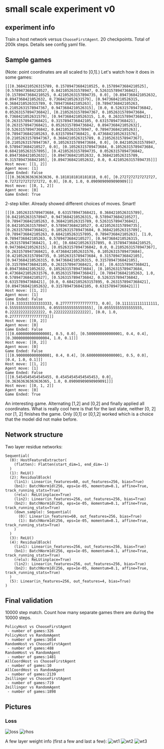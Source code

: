 # small scale experiment v0

## experiment info
Train a host network versus `ChooseFirstAgent`. 20 checkpoints. Total of 200k steps.
Details see config yaml file.

## Sample games
(Note: point coordinates are all scaled to [0,1].)
Let's watch how it does in some games:

```
[[[0.3684210526315789, 0.15789473684210525, 0.15789473684210525], [0.5789473684210527, 0.8421052631578947, 0.5263157894736842], [0.15789473684210525, 0.42105263157894735, 0.0], [0.8947368421052632, 0.8947368421052632, 0.7368421052631579], [0.9473684210526315, 0.3684210526315789, 0.7894736842105263], [0.7894736842105263, 0.21052631578947367, 0.9473684210526315], [0.0, 0.5263157894736842, 0.05263157894736842], [0.21052631578947367, 0.10526315789473684, 0.7368421052631579], [0.9473684210526315, 1.0, 0.2631578947368421], [0.2631578947368421, 0.3157894736842105, 0.631578947368421], [0.2631578947368421, 0.05263157894736842, 0.8947368421052632], [0.5263157894736842, 0.8421052631578947, 0.7894736842105263], [0.7894736842105263, 0.631578947368421, 0.47368421052631576], [0.21052631578947367, 0.3684210526315789, 0.21052631578947367], [0.21052631578947367, 0.10526315789473684, 0.0], [0.8421052631578947, 0.5789473684210527, 0.0], [0.10526315789473684, 0.10526315789473684, 0.6842105263157895], [0.42105263157894735, 0.05263157894736842, 0.8947368421052632], [0.8947368421052632, 0.3684210526315789, 0.3157894736842105], [0.8947368421052632, 0.0, 0.42105263157894735]]]
Host move: [[1, 2]]
Agent move: [1]
Game Ended: False
[[[0.3636363636363636, 0.1818181818181818, 0.0], [0.2727272727272727, 0.7272727272727272, 0.0], [0.0, 1.0, 0.0909090909090909]]]
Host move: [[0, 1, 2]]
Agent move: [0]
Game Ended: True
```

2-step killer. Already showed different choices of moves. Smart!

```
[[[0.10526315789473684, 0.631578947368421, 0.3684210526315789], [0.8421052631578947, 0.9473684210526315, 0.5789473684210527], [0.7894736842105263, 0.3684210526315789, 0.5263157894736842], [0.8421052631578947, 0.5789473684210527, 0.42105263157894735], [0.2631578947368421, 0.10526315789473684, 0.3684210526315789], [0.7894736842105263, 0.6842105263157895, 0.7894736842105263], [1.0, 0.7894736842105263, 0.5789473684210527], [0.9473684210526315, 0.2631578947368421, 1.0], [0.6842105263157895, 0.15789473684210525, 0.9473684210526315], [0.05263157894736842, 0.0, 0.21052631578947367], [0.2631578947368421, 0.47368421052631576, 0.10526315789473684], [0.42105263157894735, 0.10526315789473684, 0.3157894736842105], [0.9473684210526315, 0.9473684210526315, 0.3157894736842105], [0.3157894736842105, 0.2631578947368421, 0.0], [0.631578947368421, 0.8947368421052632, 0.10526315789473684], [0.10526315789473684, 0.47368421052631576, 0.05263157894736842], [0.7894736842105263, 1.0, 0.5789473684210527], [0.5263157894736842, 0.5263157894736842, 0.631578947368421], [0.0, 0.6842105263157895, 0.2631578947368421], [0.8947368421052632, 0.3157894736842105, 0.631578947368421]]]
Host move: [[1, 2]]
Agent move: [1]
Game Ended: False
[[[0.3333333333333333, 0.27777777777777773, 0.0], [0.1111111111111111, 0.5555555555555555, 0.05555555555555555], [0.05555555555555555, 0.2222222222222222, 0.2222222222222222], [0.0, 1.0, 0.27777777777777773]]]
Host move: [[0, 2]]
Agent move: [0]
Game Ended: False
[[[0.6000000000000001, 0.5, 0.0], [0.5000000000000001, 0.4, 0.4], [0.30000000000000004, 1.0, 0.1]]]
Host move: [[0, 2]]
Agent move: [0]
Game Ended: False
[[[0.9000000000000001, 0.4, 0.4], [0.6000000000000001, 0.5, 0.0], [0.4, 1.0, 0.1]]]
Host move: [[1, 2]]
Agent move: [1]
Game Ended: False
[[[0.5454545454545455, 0.45454545454545453, 0.0], [0.36363636363636365, 1.0, 0.09090909090909091]]]
Host move: [[0, 1, 2]]
Agent move: [0]
Game Ended: True
```

An interesting game. Alternating [1,2] and [0,2] and finally applied all coordinates. What is really cool here is that for the last state, neither [0, 2] nor [1, 2] finishes the game. Only [0,1] or [0,1,2] worked which is a choice that the model did not make before.



## Network structure
Two layer residue networks:

```
Sequential(
  (0): HostFeatureExtractor(
    (flatten): Flatten(start_dim=1, end_dim=-1)
  )
  (1): ReLU()
  (2): ResidualBlock(
    (lin1): Linear(in_features=60, out_features=256, bias=True)
    (bn1): BatchNorm1d(256, eps=1e-05, momentum=0.1, affine=True, track_running_stats=True)
    (relu): ReLU(inplace=True)
    (lin2): Linear(in_features=256, out_features=256, bias=True)
    (bn2): BatchNorm1d(256, eps=1e-05, momentum=0.1, affine=True, track_running_stats=True)
    (down_sample): Sequential(
      (0): Linear(in_features=60, out_features=256, bias=True)
      (1): BatchNorm1d(256, eps=1e-05, momentum=0.1, affine=True, track_running_stats=True)
    )
  )
  (3): ReLU()
  (4): ResidualBlock(
    (lin1): Linear(in_features=256, out_features=256, bias=True)
    (bn1): BatchNorm1d(256, eps=1e-05, momentum=0.1, affine=True, track_running_stats=True)
    (relu): ReLU(inplace=True)
    (lin2): Linear(in_features=256, out_features=256, bias=True)
    (bn2): BatchNorm1d(256, eps=1e-05, momentum=0.1, affine=True, track_running_stats=True)
  )
  (5): Linear(in_features=256, out_features=4, bias=True)
)
```

## Final validation

10000 step match. Count how many separate games there are during the 10000 steps.

```
PolicyHost vs ChooseFirstAgent
 - number of games:326
PolicyHost vs RandomAgent
 - number of games:1654
RandomHost vs ChooseFirstAgent
 - number of games:488
RandomHost vs RandomAgent
 - number of games:1481
AllCoordHost vs ChooseFirstAgent
 - number of games:10
AllCoordHost vs RandomAgent
 - number of games:2139
Zeillinger vs ChooseFirstAgent
 - number of games:719
Zeillinger vs RandomAgent
 - number of games:1898
```

## Pictures

### Loss
![loss](loss.png)
![rhos](rhos.png)

A few layer weight info (first a few and last a few):
![wt1](layer_weight_samples1.png)
![wt2](layer_weight_samples2.png)
![wt3](layer_weight_samples3.png)


